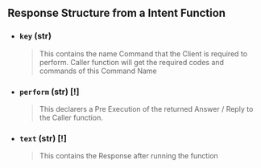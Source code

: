 ## Response Structure from a Intent Function

-   ### `key` (str)
    > This contains the name Command that the Client is required to perform. Caller function will get the required codes and commands of this Command Name
-   ### `perform` (str) [!]
    > This declarers a Pre Execution of the returned Answer / Reply to the Caller function.
-   ### `text` (str) [!]
    > This contains the Response after running the function
